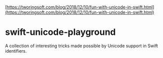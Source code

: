 [https://tworingsoft.com/blog/2018/12/10/fun-with-unicode-in-swift.html](https://tworingsoft.com/blog/2018/12/10/fun-with-unicode-in-swift.html)

# swift-unicode-playground

A collection of interesting tricks made possible by Unicode support in Swift identifiers.

